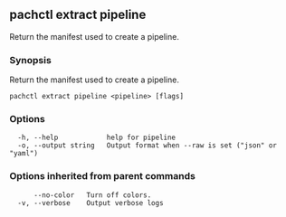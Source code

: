 ## pachctl extract pipeline

Return the manifest used to create a pipeline.

### Synopsis

Return the manifest used to create a pipeline.

```
pachctl extract pipeline <pipeline> [flags]
```

### Options

```
  -h, --help            help for pipeline
  -o, --output string   Output format when --raw is set ("json" or "yaml")
```

### Options inherited from parent commands

```
      --no-color   Turn off colors.
  -v, --verbose    Output verbose logs
```

